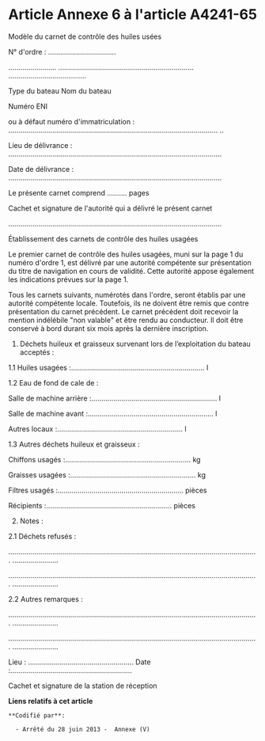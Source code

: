 # Article Annexe 6 à l'article A4241-65

Modèle du carnet de contrôle des huiles usées 

N° d'ordre : ..................................

........................                                 ....................................................................
.......................................

Type du bateau                                                            Nom du bateau

Numéro ENI

ou à défaut numéro
d'immatriculation : .........................................................................................................
..

Lieu de
délivrance : ...........................................................................................................

Date de
délivrance : ...........................................................................................................

Le présente carnet comprend .......... pages

Cachet et signature de l'autorité qui a délivré le présent carnet

...........................................................................................................

Établissement des carnets de contrôle des huiles usagées

Le premier carnet de contrôle des huiles usagées, muni sur la page 1 du numéro d'ordre 1, est délivré par une autorité
compétente sur présentation du titre de navigation en cours de validité. Cette autorité appose également les indications
prévues sur la page 1.

Tous les carnets suivants, numérotés dans l'ordre, seront établis par une autorité compétente locale. Toutefois, ils ne
doivent être remis que contre présentation du carnet précédent. Le carnet précédent doit recevoir la mention indélébile "non
valable" et être rendu au conducteur. Il doit être conservé à bord durant six mois après la dernière inscription.

1. Déchets huileux et graisseux survenant lors de l’exploitation du bateau acceptés :

1.1 Huiles usagées               :................................................................... l

1.2 Eau de fond de cale de :

Salle de machine arrière            :............................................................... l

Salle de machine avant             :............................................................... l

Autres locaux                           :............................................................... l

1.3 Autres déchets huileux et graisseux :

Chiffons usagés                       :............................................................... kg

Graisses usagées                     :............................................................... kg

Filtres usagés                          :............................................................... pièces

Récipients                                :............................................................... pièces

2. Notes :

2.1 Déchets refusés :

.............................................................................................................................
.......................

.............................................................................................................................
.......................

2.2 Autres remarques :

.............................................................................................................................
.......................

.............................................................................................................................
.......................

Lieu : .....................................................
Date :.............................................................

Cachet et signature de la station de réception

**Liens relatifs à cet article**

	**Codifié par**:

	  - Arrêté du 28 juin 2013 -  Annexe (V)
